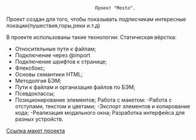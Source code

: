                                      Проект "Mesto".

  Проект создан для того, чтобы показывать подписчикам интересные локации(пушествия,горы,реки и.т.д)

 В проекте использованы такие технологии:
 Статическая вёрстка:
 - Относительные пути к файлам;
 - Подключение через @import
 - Подключение шрифтов к странице;
 - Флексбокс;
 - Основы семантики HTML;
 - Методолгия БЭМ;
 - Пути к файлам и организация файлов по БЭМ;
 - Псевдоклассы;
 - Позиционирование элементов;
 Работа с макетом:
 -Работа с отступами, текстом и цветами;
 -Экспорт элементов и копирование кода;
 -Реализация модального окна;
 Разработка интерфейса для разных устройств.
 
 [Ссылка макет проекта](https://www.figma.com/file/2cn9N9jSkmxD84oJik7xL7/JavaScript.-Sprint-4?node-id=28212%3A155)


